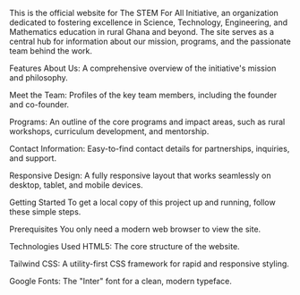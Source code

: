 This is the official website for The STEM For All Initiative, an organization dedicated to fostering excellence in Science, Technology, Engineering, and Mathematics education in rural Ghana and beyond. The site serves as a central hub for information about our mission, programs, and the passionate team behind the work.

Features
About Us: A comprehensive overview of the initiative's mission and philosophy.

Meet the Team: Profiles of the key team members, including the founder and co-founder.

Programs: An outline of the core programs and impact areas, such as rural workshops, curriculum development, and mentorship.

Contact Information: Easy-to-find contact details for partnerships, inquiries, and support.

Responsive Design: A fully responsive layout that works seamlessly on desktop, tablet, and mobile devices.

Getting Started
To get a local copy of this project up and running, follow these simple steps.

Prerequisites
You only need a modern web browser to view the site.


Technologies Used
HTML5: The core structure of the website.

Tailwind CSS: A utility-first CSS framework for rapid and responsive styling.

Google Fonts: The "Inter" font for a clean, modern typeface.



